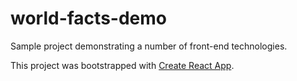 # world-facts-demo
Sample project demonstrating a number of front-end technologies.

This project was bootstrapped with [Create React App](https://github.com/facebookincubator/create-react-app).
